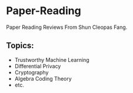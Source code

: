 # Paper-Reading
Paper Reading Reviews From Shun Cleopas Fang.

## Topics:
- Trustworthy Machine Learning
- Differential Privacy
- Cryptography
- Algebra Coding Theory
- etc.
